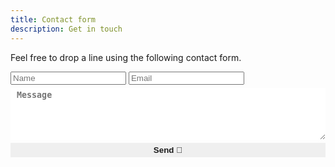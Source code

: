 ```yaml
---
title: Contact form
description: Get in touch
---
```

Feel free to drop a line using the following contact form.



<div id="searchbox">
    <form action="https://getform.io/f/acca828a-9b81-4ab5-9ddd-08d4315ac5bc" method="POST">
        <input id="searchbox" type="text" name="name" placeholder="Name" style="margin-bottom: 5px;">
        <input id="searchbox" type="email" name="email" placeholder="Email" style="margin-bottom: 5px;">
        <textarea id="searchbox" rows = "5" cols = "60" name = "message" placeholder="Message" style="margin-bottom: 5px; padding: 4px 10px; width: 100%; color: var(--primary); font-weight: bold; border: 2px solid var(--tertiary); border-radius: var(--radius);"></textarea>
        <button id="form-button" type="submit" style="padding: 4px 10px; width: 100%; color: var(--primary); font-weight: bold; border: 2px solid var(--tertiary); border-radius: var(--radius);">Send 🚀</button>
    </form>
</div>